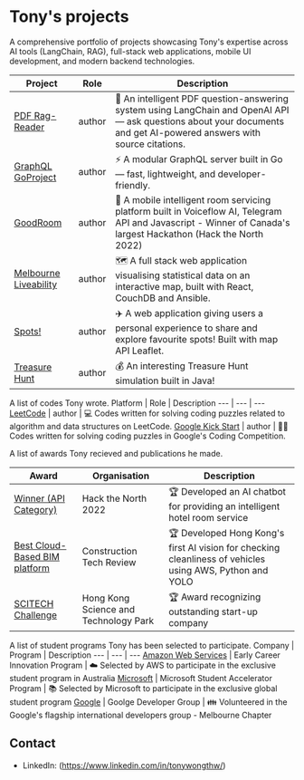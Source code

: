 # Tony's projects

A comprehensive portfolio of projects showcasing Tony's expertise across AI tools (LangChain, RAG), full-stack web applications, mobile UI development, and modern backend technologies.

Project | Role | Description
--- | --- | ---
[PDF Rag-Reader](https://github.com/tonywongthw/Rag-Reader) | author | :robot: An intelligent PDF question-answering system using LangChain and OpenAI API — ask questions about your documents and get AI-powered answers with source citations.
[GraphQL GoProject](https://github.com/tonywongthw/GraphQL-GoProject) | author | :zap: A modular GraphQL server built in Go — fast, lightweight, and developer-friendly.
[GoodRoom](https://github.com/tonywongthw/GoodRoom) | author | :hotel: A mobile intelligent room servicing platform built in Voiceflow AI, Telegram API and Javascript - Winner of Canada's largest Hackathon (Hack the North 2022)
[Melbourne Liveability](https://github.com/tonywongthw/Melbourne-Liveability) | author | :world_map: A full stack web application visualising statistical data on an interactive map, built with React, CouchDB and Ansible.
[Spots!](https://github.com/tonywongthw/Spots-WebApp) | author | :airplane: A web application giving users a personal experience to share and explore favourite spots! Built with map API Leaflet.
[Treasure Hunt](https://github.com/tonywongthw/Treasure-Hunt) | author | :moneybag: An interesting Treasure Hunt simulation built in Java!

A list of codes Tony wrote.
Platform | Role | Description
--- | --- | ---
[LeetCode](https://github.com/tonywongthw/Leet-Code) | author | :computer: Codes written for solving coding puzzles related to algorithm and data structures on LeetCode.
[Google Kick Start](https://github.com/tonywongthw/Google-Kickstart) | author | :man_technologist: Codes written for solving coding puzzles in Google's Coding Competition.

A list of awards Tony recieved and publications he made.

Award | Organisation | Description
--- | --- | ---
[Winner (API Category)](https://devpost.com/software/goodroom) | Hack the North 2022 | :trophy: Developed an AI chatbot for providing an intelligent hotel room service
[Best Cloud-Based BIM platform](https://bim-apac.constructiontechreview.com/vendor/varadise-limited-democratizing-bim-with-digital-twin-cid-486-mid-45.html) | Construction Tech Review | :trophy: Developed Hong Kong's first AI vision for checking cleanliness of vehicles using AWS, Python and YOLO
[SCITECH Challenge](https://www.hkstp.org/press-room/hkstp-and-cic-host-scitech-challenge-2020-to-nurture-innovators-drive-technology-adoption-and-advance-industry-development/) | Hong Kong Science and Technology Park | :trophy: Award recognizing outstanding start-up company

A list of student programs Tony has been selected to participate.
Company | Program | Description
--- | --- | ---
[Amazon Web Services](https://awsearlycareersnetwork.splashthat.com/) | Early Career Innovation Program | :cloud: Selected by AWS to participate in the exclusive student program in Australia
[Microsoft](https://www.microsoft.com/en-au/business/learn/cloud-training-events/cloud-skills-challenge-events/msa/?fbclid=IwAR2kLlj-24qVjMI_5Tvo-YdsGg13Xs8f5Cah--FWmC94jtvEwtAfj8txtocid=v4j5cvGGr0GRqy180BHbR6pcgTdm9WNEg1uK1w3lkOpUQTc1VElFSExCTFBOSEJGNzNENjFYMExCNS4u) | Microsoft Student Accelerator Program | :books: Selected by Microsoft to participate in the exclusive global student program
[Google](https://developers.google.com/community/gdg) | Goolge Developer Group | :family: Volunteered in the Google's flagship international developers group - Melbourne Chapter

## Contact

- LinkedIn: (https://www.linkedin.com/in/tonywongthw/)
